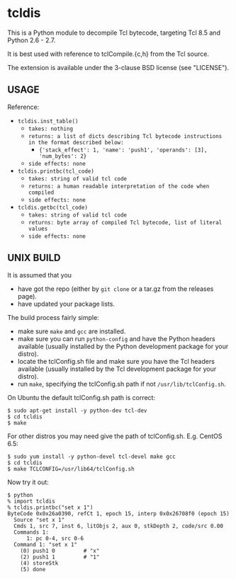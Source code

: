 tcldis
======

This is a Python module to decompile Tcl bytecode, targeting Tcl 8.5 and
Python 2.6 - 2.7.

It is best used with reference to tclCompile.{c,h} from the Tcl source.

The extension is available under the 3-clause BSD license (see "LICENSE").

USAGE
-----

Reference:
 - `tcldis.inst_table()`
   - `takes: nothing`
   - `returns: a list of dicts describing Tcl bytecode instructions in the
      format described below:`
     - `{'stack_effect': 1, 'name': 'push1', 'operands': [3], 'num_bytes': 2}`
   - `side effects: none`
 - `tcldis.printbc(tcl_code)`
   - `takes: string of valid tcl code`
   - `returns: a human readable interpretation of the code when compiled`
   - `side effects: none`
 - `tcldis.getbc(tcl_code)`
   - `takes: string of valid tcl code`
   - `returns: byte array of compiled Tcl bytecode, list of literal values`
   - `side effects: none`

UNIX BUILD
----------

It is assumed that you
 - have got the repo (either by `git clone` or a tar.gz from the releases page).
 - have updated your package lists.

The build process fairly simple:
 - make sure `make` and `gcc` are installed.
 - make sure you can run `python-config` and have the Python headers available
   (usually installed by the Python development package for your distro).
 - locate the tclConfig.sh file and make sure you have the Tcl headers available
   (usually installed by the Tcl development package for your distro).
 - run `make`, specifying the tclConfig.sh path if not `/usr/lib/tclConfig.sh`.

On Ubuntu the default tclConfig.sh path is correct:

	$ sudo apt-get install -y python-dev tcl-dev
	$ cd tcldis
	$ make

For other distros you may need give the path of tclConfig.sh. E.g. CentOS 6.5:

	$ sudo yum install -y python-devel tcl-devel make gcc
	$ cd tcldis
	$ make TCLCONFIG=/usr/lib64/tclConfig.sh

Now try it out:

	$ python
	% import tcldis
	% tcldis.printbc("set x 1")
	ByteCode 0x0x26a0390, refCt 1, epoch 15, interp 0x0x26708f0 (epoch 15)
	  Source "set x 1"
	  Cmds 1, src 7, inst 6, litObjs 2, aux 0, stkDepth 2, code/src 0.00
	  Commands 1:
	      1: pc 0-4, src 0-6
	  Command 1: "set x 1"
	    (0) push1 0         # "x"
	    (2) push1 1         # "1"
	    (4) storeStk 
	    (5) done 
